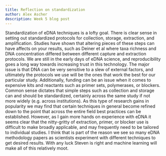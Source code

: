 ```yaml
---
title: Reflection on standardization
author: Alex Ascher
description: Week 5 blog post
---
```

Standardization of eDNA techniques is a lofty goal. There is clear sense in setting out standardized protocols for collection, storage, extraction, and amplification. Studies have shown that altering pieces of these steps can have affects on your results, such as Deiner et al where taxa richness and DNA concentration differed between different capture and extraction protocols. We are still in the early days of eDNA science, and reproducibility goes a long way towards increasing trust in this technology. The major issue is that DNA can be very sensitive to a slew of external factors, and ultimately the protocols we use will be the ones that work the best for our particular study. Additionally, funding can be an issue when it comes to expensive kits and reactants such as primer sets, polymerases, or blockers. Common sense dictates that simple steps such as collection and storage can and should be standardized, certainly across the same study if not more widely (e.g. across institutions). As this type of research gains in popularity we may find that certain techniques in general become refined down to the point that across the entire field best practices can be established. However, as I gain more hands on experience with eDNA it seems clear that the nitty-gritty of extraction, primer, or blocker use is difficult to make broadly applicable, and may frequently need to be tailored to individual studies. I think that is part of the reason we see so many eDNA methodology papers as scientists experiment with different techniques to get desired results. With any luck Steven is right and machine learning will make all of this relatively moot.